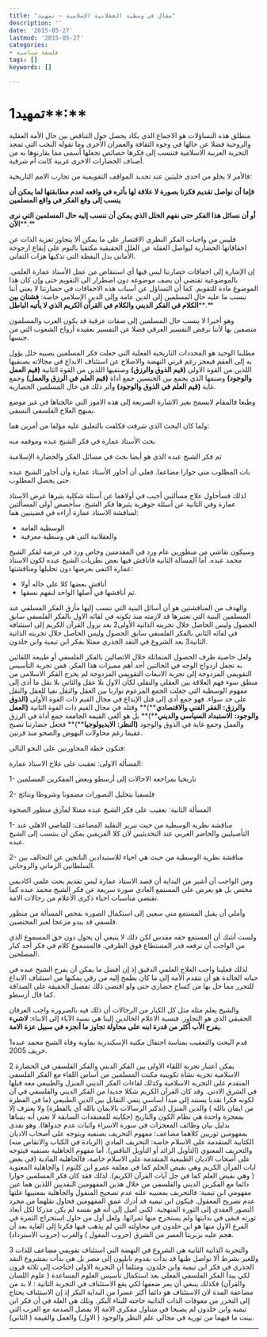 ```yaml
---
title: "مقال في وسطية العقلانية الإسلامية – تمهيد"
description: ''
date: '2015-05-27'
lastmod: '2015-05-27'
categories:
- فلسفة سياسية
tags: []
keywords: []

---
```

# تمهيد1**:**

منطلق هذه التساؤلات هو الاجماع الذي يكاد يحصل حول التناقض بين حال الأمة العقلية والروحية فضلا عن حالها في وجوه الثقافة والعمران الأخرى وما تقوله النخب التي تمجد التجربة العربية الاسلامية فتنسب إلى فكرها خصائص تجعلها أسمى مما يقارنوها به من أصناف الحضارات الاخرى غربية كانت أم شرقية.

فالأمر لا يخلو من احدى خليتين عند تحديد المواقف التقويمية من تجارب الامم التاريخية:

**فإما أن نواصل تقديم فكرنا بصورة لا علاقة لها بأثره في واقعه لعدم مطابقتها لما يمكن أن ينسب إلى وقع الفكر في واقع المسلمين**

**أو أن نسائل هذا الفكر حتى نفهم الخلل الذي يمكن أن ننسب إليه حال المسلمين التي نرى الآن****.**

فليس من واجبات الفكر النظري الاقتصار على ما يمكن ألا يتجاوز تعزية الذات عن اخفاقاتها الحضارية ليواصل الغفلة عن العلل الحقيقية مكتفيا بالنوم على إيقاع ارجوحة الأماني بدل اليقظة التي تذكيها هزات التفاني.

إن الإشارة إلى اخفاقات حضارتنا ليس فيها أي استنقاص من عمل الأستاذ عمارة العلمي. بالموضوعية تقتضي أن يصف موضوعه دون اضطرار الى التقويم حتى وإن كان هذا الموضوع مادة للتقويم. كما أن التساؤل عن أسباب هذه الاخفاقات في حضارتنا لا يعني أننا ننسب ما عليه حال المسلمين إلى الدين عامة وإلى الدين الإسلامي خاصة: **فشتان بين الكلام في الفكر الديني والكلام في القرآن الكريم الذي لا يأتيه الباطل****.**

وهو أخيرا لا ينسب حال المسلمين إلى صفات عرقية قد يكون العرب والمسلمون متصفين بها لأننا نرفض التفسير العرقي فضلا عن التفسير بعقيدة أرواح الشعوب التي من جنسها.

مطلبنا الوحيد هو المحددات التاريخية الفعلية التي جعلت فكر المسلمين يصيبه خلل يؤول به إلى العقم فيعجز رغم قرني النهضة والاصلاح عن استئناف الابداع في مجالاته بصنفيها اللذين من القوة الاولى **(****قيم الذوق والرزق****)** وصنفيها اللذين من القوة الثانية **(****قيم العمل والوجود****)** وصنفها الذي يجمع بين الجنسين جمع أداة **(****قيم العلم في الرزق والعمل****)** وجمع غاية **(****قيم العلم في الذوق والوجود****)** وأثر ذلك في حال المسلمين الحضارية.

وطبعا فالمقام لايسمح بغير الاشارة السريعة إلى هذه الامور التي عالجناها في غير موضع بمنهج العلاج الفلسفي النسقي.

ولما كان البحث الذي شرفت فكلفت بالتعليق عليه مؤلفا من أمرين هما:

بحث الأستاذ عمارة في فكر الشيخ عبده وموقفه منه

ثم فكر الشيخ عبده الذي هو أيضا بحث في مسائل الفكر والحضارة الإسلامية

بات المطلوب مني حوارا مضاعفا. فعلي أن أحاور الأستاذ عمارة وأن أحاور الشيخ عبده حتى يحصل المطلوب.

لذلك فسأحاول علاج مسألتين أجيب في أولاهما عن أسئلة شكلية يثيرها عرض الاستاذ عمارة وفي الثانية عن أسئلة جوهرية يثيرها فكر الشيخ. سأخصص أولى المسألتين لمناقشة الاستاذ عمارة أراءه في قضيتيين هما:

* الوسطية العامة
* والعقلانية التي هي وسطية معرفية

وسيكون نقاشي من منظورين عام ورد في المقدمتين وخاص ورد في عرضه لفكر الشيخ محمد عبده. أما المسألة الثانية فأناقش فيها بعض نظريات الشيخ عبده لكون الاستاذ عمارة اكتفى بعرضها دون تحليلها ومناقشتها:

* أناقش بعضها كلا على حاله أولا
* ثم أناقشها في أصلها الواحد لنفهم نسقها.

والهدف من المناقشتين هو أن أسائل البنية التي ننسب إليها مأزق الفكر الفسلفي عند المسلمين البنية التي نعتبرها قد لازمته منذ تكونه في لقائه الاول بالفكر الفلسفي سابق الحصول وليس الحاصل خلال تجربته الذاتية الأولى2 بعد نزول القرآن الكريم إلى استئنافه في لقائه الثاني بالفكر الفلسفي سابق الحصول وليس الحاصل خلال تجربته الذاتية الثانية3 بعد الشروع في النقد الجذري ممثلا بفكر ابن تيمية وابن خلدون.

ولعل خاصية ظرف الحصول المتماثلة خلال الاتصالين بالفكر الفلسفي أو طبيعة اللقائين به تجعل ازدواج الوجه في الحالتين أحد أهم مميزات هذا الفكر. فمن تجربة التأسيس التقويمي المزدوجة إلى تجربة الانبعاث التقويمي المزدوجة لم يخرج الفكر الاسلامي من منطق سوء فهم العلاقة بين العقلي والنقلي لكأن الاول بلا عقل والثاني بلا نقل ما أدى إلى مفهوم الوسطية التي جعلت الجمع المزعوم توازنا بين العقل والنقل نفيا للعقل والنقل على حد سواء. فهو جمع أدى إلى قتل الإبداع في مجال القيم ذات القوة الأولى **(****الذوق والرزق****:** **الفقر الفني والاقتصادي****)** وقتله في مجال القيم ذات القوة الثانية **(****العمل والوجود****:** **الاستبداد السياسي والديني****)** بل هو ألغى القيمة الجامعة جمع أداة في الرزق والعمل وجمع غاية في الذوق والوجود **(****النظر****:** **الايديولوجيا****)** فجعل حضارتنا تصبح عقيما رغم محاولات النهوض والصحو منذ قرنين.

فتكون خطة المحاورتين على النحو التالي:

المسألة الاولى: تعقيب على علاج الاستاذ عمارة:

1- تاريخيا بمراجعة الاحالات إلى أرسطو وبعض المفكرين المسلمين

2- فلسفيا بتحليل التصورات مضمونا وشروطا ونتائج

المسألة الثانية: تعقيب على فكر الشيخ عبده ممثلا لمآزق منظور الصحوة

1- مناقشة نظرية الوسطية من حيث تبرير التقليد المضاعف: للماضي الاهلي عند التأصيليين والحاضر الغربي عند التحديثيين لان كلا الفريقين يمكن أن ينتسب إلى الشيخ عبده.

2- مناقشة نظرية الوسطية من حيث هي احياء للاستبدادين الناتجين عن التحالف بين السلطانين الزماني والروحاني.

ومن الواجب أن أشير من البداية أن قصد الاستاذ عمارة ليس تقديم بحث علمي اكاديمي مختص بل هو يعرض على المستمع العادي صورة سريعة عن فكر الشيخ محمد عبده كما تقتضي مناسبات احياء ذكرى الأعلام من رجالات الامة.

وأملي أن يقبل المستمع مني سعيي إلى استكمال الصورة بفحص المسألة من منظور فلسفي قد يبدو مزعجا لغير المختصين.

ولست أشك أن المستمع حقه مقدس لكن ذلك لا ينبغي أن يحول دون حق المسموع الذي من الواجب أن نرفعه قدر المستطاع فوق الظرفي. فالمسموع كلام في فكر أحد كبار المصلحين.

لذلك فعلينا واجب العلاج العلمي الدقيق إذ إن أفضل ما يمكن أن يفرح الشيخ عبده في حياته الخالدة هو أن تتقدم الأمة إلى ما كان يطمح إليه من رقي يمكنها من استئناف الابداع للتحرر مما حل بها من كساح حضاري حتى ولو اقتضى ذلك تفضيل الحقيقة على الصداقة كما قال أرسطو.

والشيخ يعلم مثله مثل كل الكبار من الرجالات أن ذلك فيه بالضرورة واجب العرفان الحقيقي الذي هو التجاوز. فنسبة الاعلام الخالدين إلينا هي نسبة الآباء إلى الابناء: **لاشيء يفرح الأب أكثر من قدرة ابنه على محاولة تجاوز ما أنجزه في سبيل عزة الامة**.

1قدم البحث والتعقيب بمناسة احتفال مكتبة الإسكندرية بماوية وفاة الشيخ محمد عبده خريف 2005.

2 يمكن اعتبار تجربة اللقاء الاولى بين الفكر الديني والفكر الفلسفي في الحضارة الاسلامية تجربة نشأة تكوينية مكنت المسلمين من أساس اللقاء مع الفكر الفلسفي المتقدم على التجربة الاسلامية وكذلك لقاءات الفكر الديني المنزل والطبيعي معه قبلها في الشرق الادنى. وقد كان القرآن الكريم شكلا جديدا من الفكر الديني والفلسفي في آن لكونه فكرا نقديا يستند إلى مبدأ اساسي ينفي التقابل بين الدين الطبيعي (ما في الفطرة من ايمان بالله ) والدين المنزل (تذكير الرسالات بالايمان بالله أي بالفطرة) ولا يعترف إلا بمعجزة واحدة هي نظام الكون والتاريخ (حكايته للمعتقدات السابقة لا تعني أنه يتبناها بدليل بيان وظائف المعجزات في سورة الاسراء واثبات عدم جدواها). وهو نقدي بمفهومين ثوريين كلاهما مضاعف: مفهوم التحريف بصنفيه ويتوجه على أصحاب الاديان الكتابية المتقدمة على الاسلام خاصة: التحريف المادي (الزيادة في الكتاب والانقاص منه) والتحريف المعنوي (التأويل الزائد أو التأويل الناقص). أما مفهوم الجاهلية بصنفيه فيتوجه على أصحاب الاديان الطبيعية المتقدمة على الاسلام خاصة. فالجاهلية المادية (في بعض ايات القرآن الكريم وهي نقيض الحلم كما في معلقة عمرو ابن كلثوم ) والجاهلية المعنوية ( وهي نقيض العلم كما في جل آيات القرآن الكريم). لذلك فقد كان فكر المسلمين حوارا دائما مع الفكرين الديني والفلسفي من خلال هذين المفهومين النقديين اللذين هما عين مفهومي ابن تيمية: فالتحريف بمعنييه علته عدم تصحيح المنقول والجاهلية بمعنييها علتها عدم تصريح المعقول. فيكون ابن تيمية قد أدرك عمق المفهومين فحاول نقلهما من مجرد التصور العقدي إلى الثورة المنهجية. لكني أميل إلى أنه هو نفسه لم يكن مدركا لكل أبعاد ثورته فبقى في بدايتها ولم يستخرج منها ثمراتها. ولعل أول من حاول استخراج الثمرة في الفرع الاول منها هو ابن خلدون في محاولته التي لم يذهب فيها فكرنا إلى الغاية بعد أن هجم عليه بربريتا العصر من الشرق (حروب المغول ) والغرب (حروب الاسترداد).

3 والتجربة الذاتية الثانية هي الشروع في النهضة التي استئناف تقويمي مضاعف للذات وللغير بشرط ألا نواصل ظنها قد بدأت بقدوم نابليون إلى مصر بل هي بدأت بمشروع النقد الجذري في فكر ابن تيمية وابن خلدون. ومثلما أن التجربة الاولى احتاجت إلى ثلاثة قرون لكي يبدأ الفكر الفلسفي الفعلي بعد استكمال تأسيس العلوم المساعدة ( علوم اللسان والقرآن) فكذلك ينبغي أن يمر ضعفها لكي يقع الاستئناف في التجربة الثانية : لا بد من مضاعفة المدة لان الاستئناف هو دائما أكثر عسرا من البداية البكر إذ إن الاستئناف يحتاج إلى التحرر من معوقات الذات الذاتية حاجته للبناء البكر. وتلك هي العلة في أن فكر ابن تيمية وابن خلدون لم يصبحا في متناول مفكري الامة إلا بفضل الصدمة مع الغرب التي بينت ما فيهما من ثورية في مجالي علم النظر والوجود ( الاول) والعمل والقيمة ( الثاني).

---

###